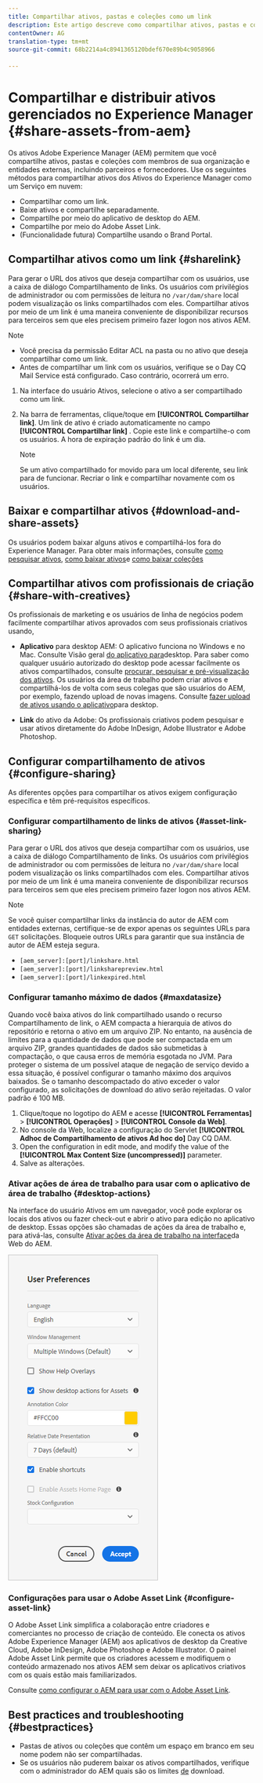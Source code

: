 ```yaml
---
title: Compartilhar ativos, pastas e coleções como um link
description: Este artigo descreve como compartilhar ativos, pastas e coleções nos ativos do Experience Manager como um hiperlink.
contentOwner: AG
translation-type: tm+mt
source-git-commit: 68b2214a4c8941365120bdef670e89b4c9058966

---
```



# Compartilhar e distribuir ativos gerenciados no Experience Manager {#share-assets-from-aem}

Os ativos Adobe Experience Manager (AEM) permitem que você compartilhe ativos, pastas e coleções com membros de sua organização e entidades externas, incluindo parceiros e fornecedores. Use os seguintes métodos para compartilhar ativos dos Ativos do Experience Manager como um Serviço em nuvem:

* Compartilhar como um link.
* Baixe ativos e compartilhe separadamente.
* Compartilhe por meio do aplicativo de desktop do AEM.
* Compartilhe por meio do Adobe Asset Link.
* (Funcionalidade futura) Compartilhe usando o Brand Portal.

## Compartilhar ativos como um link {#sharelink}

Para gerar o URL dos ativos que deseja compartilhar com os usuários, use a caixa de diálogo Compartilhamento de links. Os usuários com privilégios de administrador ou com permissões de leitura no `/var/dam/share` local podem visualização os links compartilhados com eles. Compartilhar ativos por meio de um link é uma maneira conveniente de disponibilizar recursos para terceiros sem que eles precisem primeiro fazer logon nos ativos AEM.

>[!NOTE]
>
>* Você precisa da permissão Editar ACL na pasta ou no ativo que deseja compartilhar como um link.
>* Antes de compartilhar um link com os usuários, verifique se o Day CQ Mail Service está configurado. Caso contrário, ocorrerá um erro.


1. Na interface do usuário Ativos, selecione o ativo a ser compartilhado como um link.
1. Na barra de ferramentas, clique/toque em **[!UICONTROL Compartilhar link]**. Um link de ativo é criado automaticamente no campo **[!UICONTROL Compartilhar link]** . Copie este link e compartilhe-o com os usuários. A hora de expiração padrão do link é um dia.

   >[!NOTE]
   >
   >Se um ativo compartilhado for movido para um local diferente, seu link para de funcionar. Recriar o link e compartilhar novamente com os usuários.

<!--
## Share assets as a link {#sharelink}

To generate the URL for assets you want to share with users, use the Link Sharing dialog. Users with administrator privileges or with read permissions at `/var/dam/share` location are able to view the links shared with them. Sharing assets through a link is a convenient way of making resources available to external parties without them having to first log in to AEM Assets.

>[!NOTE]
>
>* You need Edit ACL permission on the folder or the asset that you want to share as a link.
>* Before you share a link with users, ensure that Day CQ Mail Service is configured. Otherwise, an error occurs.

1. In the Assets user interface, select the asset to share as a link.
1. From the toolbar, click/tap the **[!UICONTROL Share Link]**.

   An asset link is auto-created in the **[!UICONTROL Share Link]** field. Copy this link and share it with the users. The default expiration time for the link is one day.

   Alternatively, proceed to perform steps 3-7 of this procedure to add email recipients, configure the expiration time for the link, and send it from the dialog.

   >[!NOTE]
   >
   >If a shared asset is moved to a different location, its link stops working. Re-create the link and re-share with the users.

1. From the web console, open the **[!UICONTROL Day CQ Link Externalizer]** configuration and modify the following properties in the **[!UICONTROL Domains]** field with the values mentioned against each:

    * local
    * author
    * publish

   For the local and author properties, provide the URL for the local and author instance respectively. Both local and author properties have the same value if you run a single AEM author instance. For publish, provide the URL for the publish instance.

1. In the email address box of the **[!UICONTROL Link Sharing]** dialog, type the email ID of the user you want to share the link with. You can also share the link with multiple users.

   If the user is a member of your organization, select the user's email ID from the suggested email IDs that appear in the list below the typing area. For an external user, type the complete email ID and then select it from the list.

   To enable emails to be sent out to users, configure the SMTP server details in [Day CQ Mail Service](/help/assets/configure-asset-sharing.md#configmailservice).

   >[!NOTE]
   >
   >If you enter an email ID of a user that is not a member of your organization, the words "External User" are prefixed with the email ID of the user.

1. In the **[!UICONTROL Subject]** box, enter a subject for the asset you want to share.
1. In the **[!UICONTROL Message]** box, enter an optional message.
1. In the **[!UICONTROL Expiration]** field, specify an expiration date and time for the link using the date picker. By default, the expiration date is set for a week from the date you share the link.
1. To let users download the original image along with the renditions, select **[!UICONTROL Allow download of original file]**.

   >[!NOTE]
   >
   >By default, users can only download the renditions of the asset that you share as a link.

1. Click **[!UICONTROL Share]**. A message confirms that the link is shared with the users through an email.
1. To view the shared asset, click/tap the link in the email that is sent to the user. The shared asset is displayed in the **[!UICONTROL Adobe Marketing Cloud]** page.

   To toggle to the list view, click/tap the layout icon in the toolbar.

1. To generate a preview of the asset, click/tap the shared asset. To close the preview and return to the **[!UICONTROL Marketing Cloud]** page, click/tap **[!UICONTROL Back]** in the toolbar. If you have shared a folder, click/tap **[!UICONTROL Parent Folder]** to return to the parent folder.

   >[!NOTE]
   >
   >AEM supports generating the preview of assets of these MIME types: JPG, PNG, GIF, BMP, INDD, PDF, and PPT. You can only download the assets of the other MIME types.

1. To download the shared asset, click/tap **[!UICONTROL Select]** from the toolbar, click/tap the asset, and then click/tap **[!UICONTROL Download]** from the toolbar.
1. To view the assets you shared as links, go to the Assets user interface and click/tap the GlobalNav icon. Choose **[!UICONTROL Navigation]** from the list to display the Navigation pane.
1. From the Navigation pane, choose **[!UICONTROL Shared Links]** to display a list of shared assets.
1. To un-share an asset, select it and tap/click **[!UICONTROL Unshare]** from the toolbar.

A message confirms that you unshared the asset. In addition, the entry for the asset is removed from the list.
-->

## Baixar e compartilhar ativos {#download-and-share-assets}

Os usuários podem baixar alguns ativos e compartilhá-los fora do Experience Manager. Para obter mais informações, consulte [como pesquisar ativos](/help/assets/search-assets.md), [como baixar ativos](/help/assets/download-assets-from-aem.md)e [como baixar coleções](manage-collections.md#download-a-collection)

## Compartilhar ativos com profissionais de criação {#share-with-creatives}

Os profissionais de marketing e os usuários de linha de negócios podem facilmente compartilhar ativos aprovados com seus profissionais criativos usando,

* **Aplicativo** para desktop AEM: O aplicativo funciona no Windows e no Mac. Consulte Visão geral [do aplicativo para](https://docs.adobe.com/content/help/en/experience-manager-desktop-app/using/introduction.html)desktop. Para saber como qualquer usuário autorizado do desktop pode acessar facilmente os ativos compartilhados, consulte [procurar, pesquisar e pré-visualização dos ativos](https://docs.adobe.com/content/help/en/experience-manager-desktop-app/using/using.html#browse-search-preview-assets). Os usuários da área de trabalho podem criar ativos e compartilhá-los de volta com seus colegas que são usuários do AEM, por exemplo, fazendo upload de novas imagens. Consulte [fazer upload de ativos usando o aplicativo](https://docs.adobe.com/content/help/en/experience-manager-desktop-app/using/using.html#upload-and-add-new-assets-to-aem)para desktop.

* **Link** do ativo da Adobe: Os profissionais criativos podem pesquisar e usar ativos diretamente do Adobe InDesign, Adobe Illustrator e Adobe Photoshop.

## Configurar compartilhamento de ativos {#configure-sharing}

As diferentes opções para compartilhar os ativos exigem configuração específica e têm pré-requisitos específicos.

### Configurar compartilhamento de links de ativos {#asset-link-sharing}

<!-- TBD: Web Console is not there so how to configure Day CQ email service? Or is it not required now? -->

Para gerar o URL dos ativos que deseja compartilhar com os usuários, use a caixa de diálogo Compartilhamento de links. Os usuários com privilégios de administrador ou com permissões de leitura no `/var/dam/share` local podem visualização os links compartilhados com eles. Compartilhar ativos por meio de um link é uma maneira conveniente de disponibilizar recursos para terceiros sem que eles precisem primeiro fazer logon nos ativos AEM.

>[!NOTE]
>
>Se você quiser compartilhar links da instância do autor de AEM com entidades externas, certifique-se de expor apenas os seguintes URLs para `GET` solicitações. Bloqueie outros URLs para garantir que sua instância de autor de AEM esteja segura.
>* `[aem_server]:[port]/linkshare.html`
>* `[aem_server]:[port]/linksharepreview.html`
>* `[aem_server]:[port]/linkexpired.html`


<!--
## Configure Day CQ mail service {#configmailservice}

Before you can share assets as links, configure the email service.

1. Click or tap the AEM logo, and then navigate to **[!UICONTROL Tools]** &gt; **[!UICONTROL Operations]** &gt; **[!UICONTROL Web Console]**.
1. From the list of services, locate **[!UICONTROL Day CQ Mail Service]**.
1. Click the **[!UICONTROL Edit]** icon beside the service, and configure the following parameters for **Day CQ Mail Service]** with the details mentioned against their names:

    * SMTP server host name: email server host name
    * SMTP server port: email server port
    * SMTP user: email server user name
    * SMTP password: email server password

1. Click/tap **[!UICONTROL Save]**.
-->

### Configurar tamanho máximo de dados {#maxdatasize}

Quando você baixa ativos do link compartilhado usando o recurso Compartilhamento de link, o AEM compacta a hierarquia de ativos do repositório e retorna o ativo em um arquivo ZIP. No entanto, na ausência de limites para a quantidade de dados que pode ser compactada em um arquivo ZIP, grandes quantidades de dados são submetidas à compactação, o que causa erros de memória esgotada no JVM. Para proteger o sistema de um possível ataque de negação de serviço devido a essa situação, é possível configurar o tamanho máximo dos arquivos baixados. Se o tamanho descompactado do ativo exceder o valor configurado, as solicitações de download do ativo serão rejeitadas. O valor padrão é 100 MB.

1. Clique/toque no logotipo do AEM e acesse **[!UICONTROL Ferramentas]** > **[!UICONTROL Operações]** > **[!UICONTROL Console da Web]**.
1. No console da Web, localize a configuração do Servlet **[!UICONTROL Adhoc de Compartilhamento de ativos Ad hoc do]** Day CQ DAM.
1. Open the configuration in edit mode, and modify the value of the **[!UICONTROL Max Content Size (uncompressed)]** parameter.
1. Salve as alterações.

<!--
Add content or link about how to configure sharing via BP, DA, AAL, etc.
-->

### Ativar ações de área de trabalho para usar com o aplicativo de área de trabalho {#desktop-actions}

Na interface do usuário Ativos em um navegador, você pode explorar os locais dos ativos ou fazer check-out e abrir o ativo para edição no aplicativo de desktop. Essas opções são chamadas de ações da área de trabalho e, para ativá-las, consulte [Ativar ações da área de trabalho na interface](https://docs.adobe.com/help/en/experience-manager-desktop-app/using/using.html#desktopactions-v2)da Web do AEM.

![Ativar ações da área de trabalho para usar como atalho ao trabalhar com o aplicativo da área de trabalho](assets/enable_desktop_actions.png)

### Configurações para usar o Adobe Asset Link {#configure-asset-link}

O Adobe Asset Link simplifica a colaboração entre criadores e comerciantes no processo de criação de conteúdo. Ele conecta os ativos Adobe Experience Manager (AEM) aos aplicativos de desktop da Creative Cloud, Adobe InDesign, Adobe Photoshop e Adobe Illustrator. O painel Adobe Asset Link permite que os criadores acessem e modifiquem o conteúdo armazenado nos ativos AEM sem deixar os aplicativos criativos com os quais estão mais familiarizados.

Consulte [como configurar o AEM para usar com o Adobe Asset Link](https://helpx.adobe.com/enterprise/using/configure-aem-assets-for-asset-link.html).

## Best practices and troubleshooting {#bestpractices}

* Pastas de ativos ou coleções que contêm um espaço em branco em seu nome podem não ser compartilhadas.
* Se os usuários não puderem baixar os ativos compartilhados, verifique com o administrador do AEM quais são os limites [de](#maxdatasize) download.

<!--
* If you cannot send email with links to shared assets or if the other users cannot receive your email, check with your AEM administrator if the [email service](/help/assets/configure-asset-sharing.md#configmailservice) is configured or not. 
* If you cannot share assets using link sharing functionality, ensure that you have the appropriate permissions. See [share assets](#sharelink).
-->

<!--
Add content or link about how to share using Brand Portal when it is available on Cloud Service.
-->

